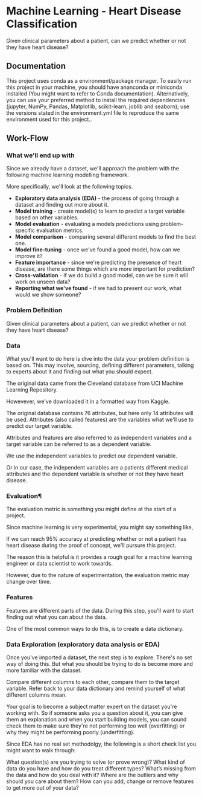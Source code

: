 
# Machine Learning - Heart Disease Classification

Given clinical parameters about a patient, can we predict whether or not they have heart disease?


## Documentation

This project uses conda as a environment/package manager. To easily run this project in your machine, you should have ananconda or miniconda installed (You might want to refer to Conda documentation). Alternatively, you can use your preferred method to install the required dependencies (jupyter, NumPy, Pandas, Matplotlib, scikit-learn, joblib and seaborn); use the versions stated in the environment.yml file to reproduce the same environment used for this project..

## Work-Flow

### What we'll end up with
Since we already have a dataset, we'll approach the problem with the following machine learning modelling framework.


More specifically, we'll look at the following topics.

* **Exploratory data analysis (EDA)** - the process of going through a dataset and finding out more about it.
* **Model training** - create model(s) to learn to predict a target variable based on other variables.
* **Model evaluation** - evaluating a models predictions using problem-specific evaluation metrics. 
* **Model comparison** - comparing several different models to find the best one.
* **Model fine-tuning** - once we've found a good model, how can we improve it?
* **Feature importance** - since we're predicting the presence of heart disease, are there some things which are more important for prediction?
* **Cross-validation** - if we do build a good model, can we be sure it will work on unseen data?
* **Reporting what we've found** - if we had to present our work, what would we show someone?

### Problem Definition
Given clinical parameters about a patient, can we predict whether or not they have heart disease?

### Data 
What you'll want to do here is dive into the data your problem definition is based on. This may involve, sourcing, defining different parameters, talking to experts about it and finding out what you should expect.

The original data came from the Cleveland database from UCI Machine Learning Repository.

Howevever, we've downloaded it in a formatted way from Kaggle.

The original database contains 76 attributes, but here only 14 attributes will be used. Attributes (also called features) are the variables what we'll use to predict our target variable.

Attributes and features are also referred to as independent variables and a target variable can be referred to as a dependent variable.

We use the independent variables to predict our dependent variable.

Or in our case, the independent variables are a patients different medical attributes and the dependent variable is whether or not they have heart disease.

### Evaluation¶
The evaluation metric is something you might define at the start of a project.

Since machine learning is very experimental, you might say something like,

If we can reach 95% accuracy at predicting whether or not a patient has heart disease during the proof of concept, we'll pursure this project.

The reason this is helpful is it provides a rough goal for a machine learning engineer or data scientist to work towards.

However, due to the nature of experimentation, the evaluation metric may change over time.

### Features
Features are different parts of the data. During this step, you'll want to start finding out what you can about the data.

One of the most common ways to do this, is to create a data dictionary.



### Data Exploration (exploratory data analysis or EDA)
Once you've imported a dataset, the next step is to explore. There's no set way of doing this. But what you should be trying to do is become more and more familiar with the dataset.

Compare different columns to each other, compare them to the target variable. Refer back to your data dictionary and remind yourself of what different columns mean.

Your goal is to become a subject matter expert on the dataset you're working with. So if someone asks you a question about it, you can give them an explanation and when you start building models, you can sound check them to make sure they're not performing too well (overfitting) or why they might be performing poorly (underfitting).

Since EDA has no real set methodolgy, the following is a short check list you might want to walk through:

What question(s) are you trying to solve (or prove wrong)?
What kind of data do you have and how do you treat different types?
What’s missing from the data and how do you deal with it?
Where are the outliers and why should you care about them?
How can you add, change or remove features to get more out of your data?

